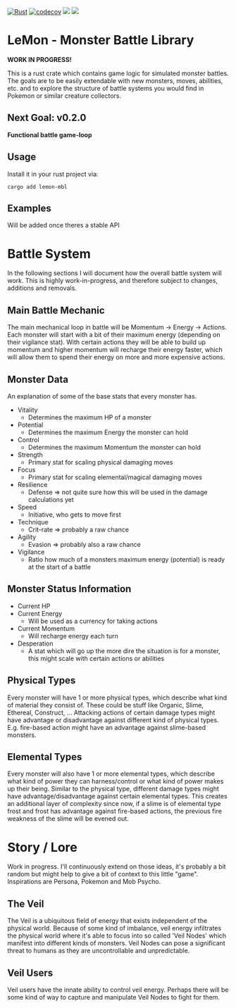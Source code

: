[![Rust](https://github.com/Zitronenjoghurt/lemon-mbl/actions/workflows/rust.yml/badge.svg)](https://github.com/Zitronenjoghurt/lemon-mbl/actions/workflows/rust.yml)
[![codecov](https://codecov.io/gh/Zitronenjoghurt/lemon-mbl/graph/badge.svg?token=UM6T22YO17)](https://codecov.io/gh/Zitronenjoghurt/lemon-mbl)
![](https://img.shields.io/crates/v/lemon-mbl?link=https%3A%2F%2Fcrates.io%2Fcrates%2Flemon-mbl)
![](https://tokei.rs/b1/github/Zitronenjoghurt/lemon-mbl?category=code&type=Rust&logo=https://simpleicons.org/icons/rust.svg)

# LeMon - Monster Battle Library

**WORK IN PROGRESS!**

This is a rust crate which contains game logic for simulated monster battles. The goals are to be easily extendable with
new monsters, moves, abilities, etc. and to explore the structure of battle systems you would find in Pokemon or similar
creature collectors.

## Next Goal: v0.2.0

**Functional battle game-loop**

## Usage

Install it in your rust project via:

```
cargo add lemon-mbl
```

## Examples

Will be added once theres a stable API

# Battle System

In the following sections I will document how the overall battle system will work. This is highly work-in-progress, and
therefore subject to changes, additions and removals.

## Main Battle Mechanic

The main mechanical loop in battle will be Momentum -> Energy -> Actions. Each monster will start with a bit of their
maximum energy (depending on their vigilance stat). With certain actions they will be able to build up momentum and
higher momentum will recharge their energy faster, which will allow them to spend their energy on more and more
expensive actions.

## Monster Data

An explanation of some of the base stats that every monster has.

- Vitality
    - Determines the maximum HP of a monster
- Potential
    - Determines the maximum Energy the monster can hold
- Control
    - Determines the maximum Momentum the monster can hold
- Strength
    - Primary stat for scaling physical damaging moves
- Focus
    - Primary stat for scaling elemental/magical damaging moves
- Resilience
    - Defense => not quite sure how this will be used in the damage calculations yet
- Speed
    - Initiative, who gets to move first
- Technique
    - Crit-rate => probably a raw chance
- Agility
    - Evasion => probably also a raw chance
- Vigilance
    - Ratio how much of a monsters maximum energy (potential) is ready at the start of a battle

## Monster Status Information

- Current HP
- Current Energy
    - Will be used as a currency for taking actions
- Current Momentum
    - Will recharge energy each turn
- Desperation
    - A stat which will go up the more dire the situation is for a monster, this might scale with certain actions or
      abilities

## Physical Types

Every monster will have 1 or more physical types, which describe what kind of material they consist of. These could be
stuff like Organic, Slime, Ethereal, Construct, ... Attacking actions of certain damage types might have advantage or
disadvantage against different kind of physical types. E.g. fire-based action might have an advantage against
slime-based monsters.

## Elemental Types

Every monster will also have 1 or more elemental types, which describe what kind of power they can harness/control or
what kind of power makes up their being. Similar to the physical type, different damage types might have
advantage/disadvantage against certain elemental types. This creates an additional layer of complexity since now, if a
slime is of elemental type frost and frost has advantage against fire-based actions, the previous fire weakness of the
slime will be evened out.

# Story / Lore

Work in progress. I'll continuously extend on those ideas, it's probably a bit random but might help to give a bit of
context to this little "game". Inspirations are Persona, Pokemon and Mob Psycho.

## The Veil

The Veil is a ubiquitous field of energy that exists independent of the physical world. Because of some kind of
imbalance, veil energy infiltrates the physical world where it's able to focus into so called 'Veil Nodes'
which manifest into different kinds of monsters. Veil Nodes can pose a significant threat to humans as they are
uncontrollable and unpredictable.

## Veil Users

Veil users have the innate ability to control veil energy. Perhaps there will be some kind of way to capture and
manipulate Veil Nodes to fight for them.